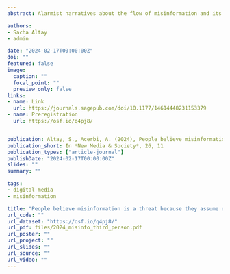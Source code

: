 ```yaml
---
abstract: Alarmist narratives about the flow of misinformation and its negative consequences have gained traction in recent years. If these fears are to some extent warranted, the scientific literature suggests that many of them are exaggerated. Why are overly alarmist narratives about misinformation so popular? In two pre-registered experiments (N = 600, UK), replicated in the US (N = 601), we investigated the psychological factors associated with perceived danger of misinformation and how it contributes to the popularity of alarmist narratives on misinformation. We find that the strongest, and most reliable, predictor of perceived danger of misinformation is the third-person effect (i.e., the perception that others are more vulnerable to misinformation than the self) and, in particular, the belief that ‘distant’ others (as opposed to family and friends) are vulnerable to misinformation. The belief that societal problems have simple solutions and clear causes was consistently, but weakly, associated with perceived danger of online misinformation. Other factors, like negative attitudes towards new technologies and higher sensitivity to threats, were inconsistently, and weakly, associated with perceived danger of online misinformation. Finally, we found that participants who report being more worried about misinformation are more willing to like and share alarmist narratives on misinformation. Our findings suggest that alarmist narratives on misinformation tap into our tendency to view other people as gullible.

authors:
- Sacha Altay
- admin

date: "2024-02-17T00:00:00Z"
doi: ""
featured: false
image:
  caption: ""
  focal_point: ""
  preview_only: false
links:
- name: Link
  url: https://journals.sagepub.com/doi/10.1177/14614448231153379
- name: Preregistration
  url: https://osf.io/q4pj8/


publication: Altay, S., Acerbi, A. (2024), People believe misinformation is a threat because they assume others are gullible, *New Media & Society*, 26, 11
publication_short: In *New Media & Society*, 26, 11
publication_types: ["article-journal"]
publishDate: "2024-02-17T00:00:00Z"
slides: ""
summary: ""

tags:
- digital media
- misinformation

title: "People believe misinformation is a threat because they assume others are gullible"
url_code: ""
url_dataset: "https://osf.io/q4pj8/"
url_pdf: files/2024_misinfo_third_person.pdf
url_poster: ""
url_project: ""
url_slides: ""
url_source: ""
url_video: ""
---
```

